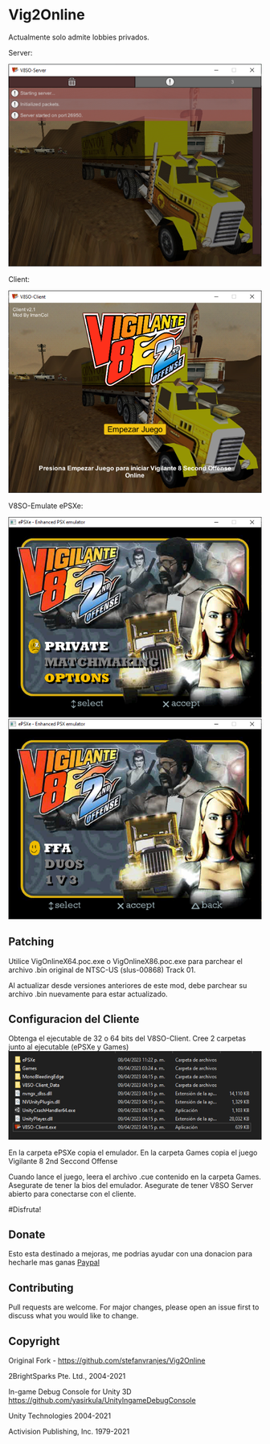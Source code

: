 # Vig2Online

Actualmente solo admite lobbies privados.

Server:

![image](Capture-V8SO-Server.png)

Client:

![image](Capture-V8SO-Client.png)

V8SO-Emulate ePSXe:

![image](Capture-V8SO-Emulator-1.png)
![image](Capture-V8SO-Emulator-2.png)

## Patching

Utilice VigOnlineX64.poc.exe o VigOnlineX86.poc.exe para parchear el archivo .bin original de NTSC-US (slus-00868) Track 01.

Al actualizar desde versiones anteriores de este mod, debe parchear su archivo .bin nuevamente para estar actualizado.


## Configuracion del Cliente

Obtenga el ejecutable de 32 o 64 bits del V8SO-Client. Cree 2 carpetas junto al ejecutable (ePSXe y Games)
![image](Capture-Config-1.png)

En la carpeta ePSXe copia el emulador. En la carpeta Games copia el juego Vigilante 8 2nd Seccond Offense

Cuando lance el juego, leera el archivo .cue contenido en la carpeta Games.
Asegurate de tener la bios del emulador.
Asegurate de tener V8SO Server abierto para conectarse con el cliente.

#Disfruta!

## Donate
Esto esta destinado a mejoras, me podrias ayudar con una donacion para hecharle mas ganas
[Paypal](paypal.me/imancol)

## Contributing
Pull requests are welcome. For major changes, please open an issue first to discuss what you would like to change.

## Copyright

Original Fork - https://github.com/stefanvranjes/Vig2Online

2BrightSparks Pte. Ltd., 2004-2021

In-game Debug Console for Unity 3D https://github.com/yasirkula/UnityIngameDebugConsole

Unity Technologies 2004-2021

Activision Publishing, Inc. 1979-2021

